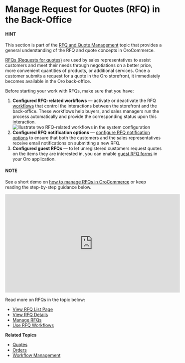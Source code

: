 <a id="user-guide-sales-requests-for-quote"></a>

# Manage Request for Quotes (RFQ) in the Back-Office

#### HINT
This section is part of the [RFQ and Quote Management](../../../concept-guides/customers-sales/rfq-quotes/index.md#concept-guide-rfq-quotes) topic that provides a general understanding of the RFQ and quote concepts in OroCommerce.

[RFQs (Requests for quotes)](../../../glossary.md#term-Request-for-Quote) are used by sales representatives to assist customers and meet their needs through negotiations on a better price, more convenient quantities of products, or additional services. Once a customer submits a request for a quote in the Oro storefront, it immediately becomes available in the Oro back-office.

Before starting your work with RFQs, make sure that you have:

1. **Configured RFQ-related workflows** — activate or deactivate the RFQ [workflows](../../system/workflows/system-workflows/index.md#doc-workflows-actions-system) that control the interactions between the storefront and the back-office. These workflows help buyers, and sales managers run the process automatically and provide the corresponding status upon this interaction.
   ![Illustrate two RFQ-related workflows in the system configuration](user/img/sales/rfq/rfq_1.png)
2. **Configured RFQ notification options** — [configure RFQ notification options](../../system/configuration/commerce/sales/rfq.md#sys-conf-commerce-sales-rfq-notifications-general) to ensure that both the customers and the sales representatives receive email notifications on submitting a new RFQ.
3. **Configured guest RFQs** — to let unregistered customers request quotes on the items they are interested in, you can enable [guest RFQ forms](../../system/configuration/commerce/sales/rfq.md#user-guide-system-configuration-commerce-sales-rfq) in your Oro application.

#### NOTE
See a short demo on <a href="https://academy.oroinc.com/media-library/manage-request-for-quotes" target="_blank">how to manage RFQs in OroCommerce</a> or keep reading the step-by-step guidance below.

<iframe width="560" height="315" src="https://www.youtube.com/embed/tNSZFHNDdQU" frameborder="0" allowfullscreen></iframe>

Read more on RFQs in the topic below:

* [View RFQ List Page](rfq-summary.md#user-guide-sales-requests-for-quote-summary)
* [View RFQ Details](rfq-details.md#user-guide-sales-requests-for-quote-details)
* [Manage RFQs](manage.md#mc-sales-rfq-manage)
* [Use RFQ Workflows](workflows.md#mc-sales-rfq-wf)

**Related Topics**

* [Quotes](../quotes/index.md#user-guide-sales-quotes)
* [Orders](../orders/index.md#user-guide-sales-orders)
* [Workflow Management](../../system/workflows/index.md#mc-system-wf)
